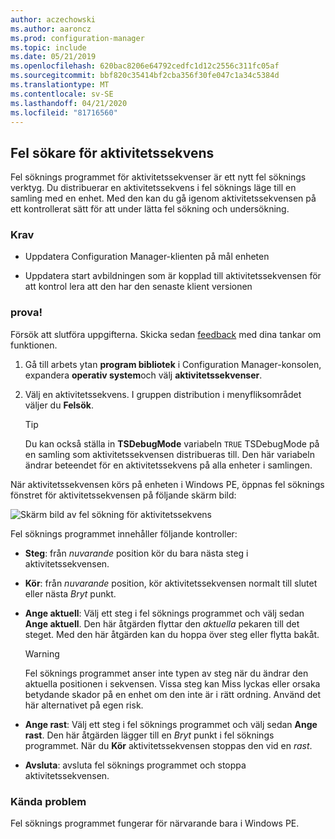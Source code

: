 ```yaml
---
author: aczechowski
ms.author: aaroncz
ms.prod: configuration-manager
ms.topic: include
ms.date: 05/21/2019
ms.openlocfilehash: 620bac8206e64792cedfc1d12c2556c311fc05af
ms.sourcegitcommit: bbf820c35414bf2cba356f30fe047c1a34c5384d
ms.translationtype: MT
ms.contentlocale: sv-SE
ms.lasthandoff: 04/21/2020
ms.locfileid: "81716560"
---
```

## <a name="task-sequence-debugger"></a><a name="bkmk_tsdebug"></a>Fel sökare för aktivitetssekvens

<!--3612274-->

Fel söknings programmet för aktivitetssekvenser är ett nytt fel söknings verktyg. Du distribuerar en aktivitetssekvens i fel söknings läge till en samling med en enhet. Med den kan du gå igenom aktivitetssekvensen på ett kontrollerat sätt för att under lätta fel sökning och undersökning.

### <a name="prerequisites"></a>Krav

- Uppdatera Configuration Manager-klienten på mål enheten

- Uppdatera start avbildningen som är kopplad till aktivitetssekvensen för att kontrol lera att den har den senaste klient versionen

### <a name="try-it-out"></a>prova!

Försök att slutföra uppgifterna. Skicka sedan [feedback](../../../../understand/find-help.md#product-feedback) med dina tankar om funktionen.

1. Gå till arbets ytan **program bibliotek** i Configuration Manager-konsolen, expandera **operativ system**och välj **aktivitetssekvenser**.
1. Välj en aktivitetssekvens. I gruppen distribution i menyfliksområdet väljer du **Felsök**.

    > [!Tip]  
    > Du kan också ställa in **TSDebugMode** variabeln `TRUE` TSDebugMode på en samling som aktivitetssekvensen distribueras till. Den här variabeln ändrar beteendet för en aktivitetssekvens på alla enheter i samlingen.  

När aktivitetssekvensen körs på enheten i Windows PE, öppnas fel söknings fönstret för aktivitetssekvensen på följande skärm bild:

![Skärm bild av fel sökning för aktivitetssekvens](../../media/3612274-tsdebug.png)

Fel söknings programmet innehåller följande kontroller:

- **Steg**: från *nuvarande* position kör du bara nästa steg i aktivitetssekvensen.  

- **Kör**: från *nuvarande* position, kör aktivitetssekvensen normalt till slutet eller nästa *Bryt* punkt.  

- **Ange aktuell**: Välj ett steg i fel söknings programmet och välj sedan **Ange aktuell**. Den här åtgärden flyttar den *aktuella* pekaren till det steget. Med den här åtgärden kan du hoppa över steg eller flytta bakåt.  

    > [!Warning]  
    > Fel söknings programmet anser inte typen av steg när du ändrar den aktuella positionen i sekvensen. Vissa steg kan Miss lyckas eller orsaka betydande skador på en enhet om den inte är i rätt ordning. Använd det här alternativet på egen risk.  

- **Ange rast**: Välj ett steg i fel söknings programmet och välj sedan **Ange rast**. Den här åtgärden lägger till en *Bryt* punkt i fel söknings programmet. När du **Kör** aktivitetssekvensen stoppas den vid en *rast*.  

- **Avsluta**: avsluta fel söknings programmet och stoppa aktivitetssekvensen.  

### <a name="known-issues"></a>Kända problem

Fel söknings programmet fungerar för närvarande bara i Windows PE.
